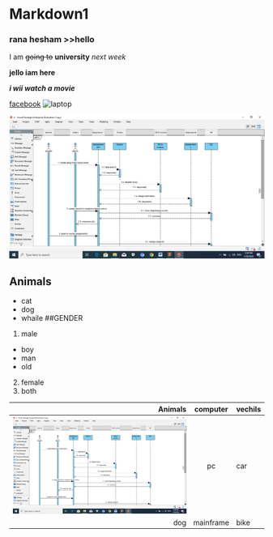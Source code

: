 # Markdown1
### rana hesham >>hello
I am <del>going to</del>  __university__  _next week_

**jello iam here**

**_i wii watch a movie_**

[facebook](https//www.facebook.com)
![laptop](https://encrypted-tbn0.gstatic.com/images?q=tbn%3AANd9GcQobmIE6M_WHs2483l_fmOxa14xQxYGzugAQZx2SHZ-ThTbJ8uu)

![pic1](seqassig.png)

## Animals
 * cat
 * dog
 * whaile
##GENDER
 1. male
   * boy
   * man
   * old
 2. female
 3. both

|Animals|computer|vechils|
|-------:|:--------:|:-------|
| ![seqq](seqassig.png)|pc |car|
|dog|mainframe |bike|
